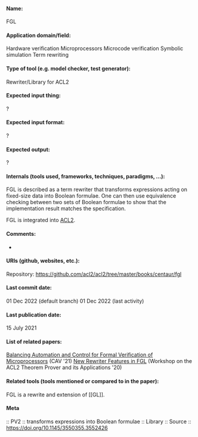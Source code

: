 #### Name:
FGL

#### Application domain/field:
Hardware verification
Microprocessors
Microcode verification
Symbolic simulation
Term rewriting

#### Type of tool (e.g. model checker, test generator):
Rewriter/Library for ACL2

#### Expected input thing:
?

#### Expected input format:
?

#### Expected output:
?

#### Internals (tools used, frameworks, techniques, paradigms, ...):
FGL is described as a term rewriter that transforms expressions acting on fixed-size data into Boolean formulae.
One can then use equivalence checking between two sets of Boolean formulae to show that the implementation result matches the specification.

FGL is integrated into [ACL2](ACL2.md).

#### Comments:
-

#### URIs (github, websites, etc.):
Repository: https://github.com/acl2/acl2/tree/master/books/centaur/fgl

#### Last commit date:
01 Dec 2022 (default branch)
01 Dec 2022 (last activity)

#### Last publication date:
15 July 2021

#### List of related papers:
[Balancing Automation and Control for Formal Verification of Microprocessors](https://doi.org/10.1007/978-3-030-81685-8_2) (CAV '21)
[New Rewriter Features in FGL](https://doi.org/10.4204/EPTCS.327.3) (Workshop on the ACL2 Theorem Prover and its Applications '20)

#### Related tools (tools mentioned or compared to in the paper):
FGL is a rewrite and extension of [[GL]].

#### Meta
:: PV2 :: transforms expressions into Boolean formulae
:: Library
:: Source :: https://doi.org/10.1145/3550355.3552426
